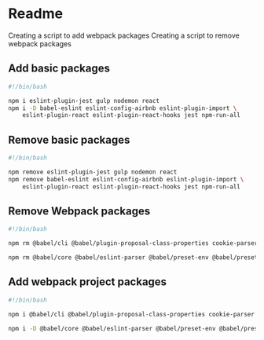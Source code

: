 # Readme

Creating a script to add webpack packages
Creating a script to remove webpack packages

## Add basic packages

```bash
#!/bin/bash

npm i eslint-plugin-jest gulp nodemon react
npm i -D babel-eslint eslint-config-airbnb eslint-plugin-import \
    eslint-plugin-react eslint-plugin-react-hooks jest npm-run-all
```

## Remove basic packages

```bash
#!/bin/bash

npm remove eslint-plugin-jest gulp nodemon react
npm remove babel-eslint eslint-config-airbnb eslint-plugin-import \
    eslint-plugin-react eslint-plugin-react-hooks jest npm-run-all
```

## Remove Webpack packages

```bash
#!/bin/bash

npm rm @babel/cli @babel/plugin-proposal-class-properties cookie-parser debug express http-errors morgan pug react react-dom

npm rm @babel/core @babel/eslint-parser @babel/preset-env @babel/preset-react babel-loader css-loader style-loader webpack webpack-cli
```

## Add webpack project packages

```bash
#!/bin/bash

npm i @babel/cli @babel/plugin-proposal-class-properties cookie-parser debug express http-errors morgan pug react react-dom

npm i -D @babel/core @babel/eslint-parser @babel/preset-env @babel/preset-react babel-loader css-loader style-loader webpack webpack-cli
```
